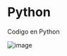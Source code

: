 # Python
Codigo en Python

![image](https://user-images.githubusercontent.com/101605501/178858939-d485a89a-70b3-4cba-9b75-d90ca9b36e8c.png)
